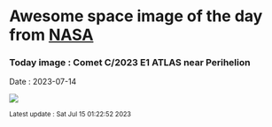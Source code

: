 
# Awesome space image of the day from [NASA](https://api.nasa.gov/)

### Today image : Comet C/2023 E1 ATLAS near Perihelion
Date : 2023-07-14

![](https://apod.nasa.gov/apod/image/2307/C_2023_E1_ATLAS_C14F2_DEBartlett1024.jpg)

<small>Latest update : Sat Jul 15 01:22:52 2023</small>
        